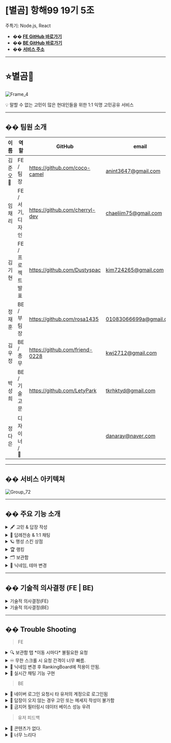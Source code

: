 # [별곰] 항해99 19기 5조 

주특기: Node.js, React

- **�� [FE GitHub 바로가기](https://github.com/BYEOL-GOM/FP-FRONT)**
- **�� [BE GitHub 바로가기](https://github.com/BYEOL-GOM/FP-BACK)** <br/>
- **�� [서비스 주소](https://byeolgom.com/login)**

---

# **⭐️별곰🐻**

![Frame_4](https://github.com/BYEOL-GOM/FP-FRONT/assets/157693710/31abc8ef-8002-4760-a916-5ff6bf73f8aa)

<aside>
💡 말할 수 없는 고민이 많은 현대인들을 위한 1:1 익명 고민공유 서비스

</aside>


---

## **��** 팀원 소개

| 이름 | 역할 | GitHub | email |
| --- | --- | --- | --- |
| 김준오 👑 | FE / 팀장 | https://github.com/coco-camel | anint3647@gmail.com  |
| 임채리 | FE / 서기, 디자인 | https://github.com/cherryl-dev | chaeliim75@gmail.com |
| 김기현 | FE / 프로젝트 발표 | https://github.com/Dustyspac | kim724265@gmail.com |
| 정재훈 | BE / 부팀장 | https://github.com/rosa1435 | 01083066699a@gmail.com  |
| 김우정 | BE / 총무 | https://github.com/friend-0228 | kwj2712@gmail.com |
| 박성희 | BE / 기술고문 | https://github.com/LetyPark | tkrhktyd@gmail.com |
| 정다은 | 디자이너 / 🎨 || danaray@naver.com |

---

## �� 서비스 아키텍쳐

![Group_72](https://github.com/BYEOL-GOM/FP-FRONT/assets/157693710/c129b50e-8469-4526-bc57-a839d3f4d754)

---

## **��** 주요 기능 소개

<details>
  
<summary>🖋️ 고민 & 답장 작성</summary>
    
![0_고민작성](https://github.com/BYEOL-GOM/FP-FRONT/assets/157693710/ae690d1d-8e7f-4c49-a039-ca8919696033)

  <aside>
    
  💡 메인 하단의 우주선 모양을 클릭
  
  </aside>
  
  <aside>
    
  🖋️ 내 고민을 작성
  
  > 페이지 상단 중앙의 로켓 클릭으로 로켓의 모양 지정 가능
  > 
  
  > 하단 색상변경 아이콘으로 보낼 때의 텍스트 색상 지정 가능
  > 
  </aside>
  
  <aside>
    
  👆 전송하기 버튼 클릭
  
  </aside>
  
  <aside>
    
  ✅ 고민 작성 성공!
  
  </aside>
    
</details>

<details>
  
<summary> 🚀 답례전송 & 1:1 채팅</summary>
    
![0_답례전송](https://github.com/BYEOL-GOM/FP-FRONT/assets/157693710/70725600-fc8a-45f6-ab31-f2a9a0d77bc3)

  <aside>
    
  💡 행성 주변의 우주선 클릭
  
  </aside>
  
  <aside>
    
  🖋️ 하단의 입력창 선택 후, 답변 작성
  
  </aside>
  
  <aside>
    
  👆 이때, 온 답변에 답례를 보내고 싶다면 하단의 답례 전송 버튼 선택
  
  > 나의 고민에서 시작된 우주선만 답례 전송 가능
  > 
  
  > 답례 전송 시, 1:1 채팅 요청을 원한다면 [ 답례와 함께 1:1 채팅 요청 ] 선택
  > 
  </aside>
  
  <aside>
  ✅ 답변 및 답례 전송 성공!
  
  </aside>
    
</details>

<details>
  
<summary>🪐 행성 스킨 상점</summary>
    
![0_상점](https://github.com/BYEOL-GOM/FP-FRONT/assets/157693710/8a8e4e44-f8a4-4f0d-a770-b5414ab7dfad)

  <aside>
    
  💡 메인의 상점 버튼 클릭
  
  </aside>
  
  <aside>
    
  👆 내가 가진 별(답례)의 갯수 확인 후, 구매하고 싶은 행성 종류 선택
  
  </aside>
  
  <aside>
    
  ✅ 조건이 만족한다면, 구매 성공!
  
  > 이때, 구매한 행성을 적용하고 싶다면 한 번 더 클릭해 행성 적용
  > 
  </aside>
    
</details>

<details>
  
<summary>🏆 랭킹</summary>
    
![0_랭킹](https://github.com/BYEOL-GOM/FP-FRONT/assets/157693710/4d00f927-2948-4440-a31d-b21b3d4e9732)

  
  <aside>
    
  💡 메인의 랭킹 아이콘 클릭
  
  </aside>
  
  <aside>
    
  ✅ 랭킹 정보 확인
  
  > 주황색 강조색으로 내 순위 확인 가능
  > 
  </aside>
    
</details>

<details>
  
<summary>🗂️ 보관함</summary>
    
  
![0_보관함](https://github.com/BYEOL-GOM/FP-FRONT/assets/157693710/980e5338-a392-4281-910d-26a71ee97338)

<aside>
  
💡 메인의 보관함 탭 클릭 

</aside>
  
  <aside>
    
  👆 조회하고 싶은 로켓 혹은 나에게 온 로켓 내역 클릭
  
  </aside>
  
  <aside>
    
  ✅ 로켓의 상세 정보 확인
  
  > 답례 여부, 답장 여부, 삭제 여부 확인 가능
  > 
  </aside>
    
</details>

<details>
  
<summary>📝 닉네임, 테마 변경</summary>
    
 ![0_테마변경](https://github.com/BYEOL-GOM/FP-FRONT/assets/157693710/065cf1ab-fb05-4e09-8c08-68cd8522f9e5)
  
  <aside>
    
  💡 메인에서 설정탭 클릭
  
  </aside>
  
  <aside>
    
  👆 닉네임 변경이라면 닉네임 탭 클릭
  
  </aside>
  
  <aside>
    
  🌟 모드 변경이라면 테마변경 토글 클릭
  
  </aside>
  
  <aside>
    
  ✅ 닉네임 혹은 테마변경 완료!
  
  </aside>
    
</details>


---

## **��** 기술적 의사결정 (FE | BE)

<details>
  
<summary>기술적 의사결정(FE)</summary>
    
  | 사용 기술 | 채택 이유 |
  | --- | --- |
  | Vite | - CRA보다 빠른 빌드를 위해 채택 |
  | TypeScript | - 정적 타이핑 언어로 개발 프로세스 초기에 오류를 포착하여 코드 안전성에 도움이 됨 <br/> - 데이터 구조와 인터페이스를 명확하게 정의하여 가독성 향상<br/> - 코드의 유지, 관리가 용이 |
  | Zustand | - 허들이 낮아 쉽게 사용이 가능함<br/>- redux devtools를 사용할 수 있어 디버깅에 용이<br/>- 특정 라이브러리에 엮이지 않음 |  
  | React-Query (Tanstack-Query) | - data fetching, caching, server state 등을 활용하여 핵심 로직에 집중이 가능<br/>- API 호출을 여러 번 하지 않도록 만들어 주어, 코드의 효율성 증가 |
  | Axios | - 자바스크립트의 fetch에 비해 지원하는 기능이 다양함<br/> - response timeout 처리 방법이 존재하는 등 장점이 많음 |
  | Styled-component | - 유니크한 이름으로 CSS 설정을 가능하게 해 줌<br/> - 중복되는 class 관리에 용이, 컴포넌트는 재사용성이 증가 |
  | React-router-dom | - SPA 방식의 React 환경에서 페이지를 나눠 줌 |
  | Eslint / Prettier  -  @typescript | - 코드 컨벤션을 일정한 기준에 맞추어 작성할 수 있도록 스타일을 지정<br/> - 코드의 퀄리티가 보장됨 |
  | lodash | - throttle(쓰로틀)과 debounce(디바운스)와 같은 함수를 제공 |
  | three.js | - UI상의 3D 효과를 표현하기 위해 사용 |

</details>

<details>
  
<summary>기술적 의사결정(BE)</summary>
    
  | 사용 기술 | 채택 이유 |
  | --- | --- |
  | Social Login
  (카카오, 네이버) | - 사용자의 정보 노출을 최소화 <br/> - 무분별한 계정 가입을 방지 |
  | MySQL & Prisma | - MySQL은 안정성과 성능이 뛰어남<br/> - prisma ORM을 조합하여 DB 상호작용을 단순화 + 보안 강화 |
  | GitHub Actions | - GitHub 통합이 용이<br/> - 빠른 배포가 가능함 |
  | Winston | - 서버가 종료되면 쌓여있던 로그가 삭제되는 이슈 해결<br/> - 로그를 외부 파일에 저장해서 관리하기 위해 사용 |
  | Docker | - 팀원 및 서버와 개발 환경을 쉽게 동기화할 수 있음 |
  | PM2 | - 간단한 설정으로 무중단 배포 구현이 가능 |
  | Sentry | - 실시간 오류 모니터링을 통해 빠른 대응이 가능 |
  | WebSocket | - WebSocket 프로토콜은 정보를 동시에 송수신할 수 있어서 전이중 양방향 통신이 가능<br/> - 정보 교환이 빨라 지속적으로 업데이트 되는 정보를 수신해야 하는 채팅 기능에 적합 |
  | prettier | - 코드 컨벤션을 일정한 기준에 맞추어 작성할 수 있도록 스타일을 지정<br/> - 코드의 퀄리티가 보장됨 |

</details>

---

## **�� Trouble Shooting**


> FE
> 
<details>

<summary>🔍 보관함 탭 *이동 시마다* 불필요한 요청</summary>
    
  **문제점**
  
  - 보관함 탭 클릭 시 반복 요청.. 불필요한 요청이라 생각함.
  
  **원인**
  
  - 탭 클릭 시마다 api를 요청하게 되어있음
  
  **해결**
  
  - 무한 스크롤 부분을 tanstack-query를 이용해 탭마다 쿼리키를 지정,
  - staleTime과 gcTime을 설정해 데이터를 일정 시간 유지할 수 있도록 함
  - 데이터의 변경이 있을 경우 쿼리 무효화를 통해 불러올 수 있도록 변경
  
  ```jsx
    const {
      data: pastContent,
      fetchNextPage,
      hasNextPage,
      isPending,
    } = useInfiniteQuery({
      queryKey: ['worries', whoseContent],
      queryFn: ({ pageParam = 1 }) => getPastContent(pageParam),
      initialPageParam: 1,
      getNextPageParam: (lastPage) => {
        if (lastPage.result.length === 0) {
          return undefined;
        }
        return lastPage.isLast ? undefined : lastPage.nextPage;
      },
      retry: 1,
      staleTime: 1000 * 60,
      gcTime: 1000 * 60,
    });
  ```

</details>

<details>
  
<summary>♾ 무한 스크롤 시 요청 간격이 너무 빠름.</summary>
    
  **문제점**
  
  - 무한 스크롤에서 휠을 빠르게 내릴 경우 짧은 시간 내에 많은 요청이 발생
  - 너무 빠르다는 생각이 들어서 제한을 두어야 함
  
  **원인**
  
  - 무한 스크롤을 구현한 부분에서 IntersectionObserver의
  - *인뷰* div = ref가 빠르게 지속적으로 닿을 때마다 요청
  
  **해결**
  
  - 시간적인 제한을 걸어두면 어떨까 생각.
  - Throttle, Debounce 기법을 찾았고
  - ,Throttle => 일정 시간 동안 요청이 한 번만 수행되도록.
  - Debounce => 요청이 들어오고 일정 시간을 기다린 후 요청을 수행
  - Throttle 기법을 선택.
  - 이를 편하게 사용할 수 있는 lodash 라이브러리를 채택함.
      
      ```jsx
      import _ from 'lodash';
        const handleLoadMore = useMemo(
          () =>
            _.throttle(() => {
              if (hasNextPage) {
                fetchNextPage();
              }
            }, 500),
          [hasNextPage, fetchNextPage],
        );
      ```
        
</details>

<details>
  
<summary>👤 닉네임 변경 후 RankingBoard에 적용이 안됨.</summary>
    
  **문제점**
  
  - 닉네임을 변경하고 랭킹을 확인했을 때 바로 적용이 안 됨
  
  **원인**
  
  - RankingBoard의 query 설정에 staleTime이 20초로 설정되어 있었음
  
  **해결**
  
  - 닉네임이 변경되는 상태를 query로 관리
  - 닉네임 변경 쿼리가 실행될때 invalidateQueries로 랭킹보드의 query를 무효화
  
  ```jsx
  // 닉네임 변경 query
    const { data: currentNickname, isLoading: isFetchingNickname } = useQuery({
      queryKey: ['currentNickname'],
      queryFn: getUserName,
    });
    
    
  // 닉네임 변경 시 ranking query 무효화
      mutation.mutate(nickname, {
        onSuccess: () => {
          queryClient.invalidateQueries({ queryKey: ['rankings'] });
          openStateModal('닉네임이 성공적으로 변경되었어요!');
          navigate('/mypage');
        },
      });
    };
  ```
    
</details>

<details>
  
<summary> 💬 실시간 채팅 기능 구현 </summary>
    
  **문제점**
  
  - socket을 사용해 이전 채팅 내용을 가져올 많은 로딩 시간 소요 및 중복 채팅 노출
  
  **원인**
  
  - socket.on을 통해 가져온 데이터들이 한 번에 전송되어 로딩 발생 & 룸접속 유저에게 
  모두 보여지는 것이 원인. 그래서 API를 통해 이전 내용은 서버로부터 직접 전달받았으나,
  socket의 실시간 채팅과 겹쳐버리는 문제가 새롭게 발생
  
  **해결**
  
  - 기존 내역 메세지 + socket.on으로 전달받은 메세지를 통합 후, 
  chatId를 바탕으로 중복 메세지를 제거하고 업데이트 되는 방향으로 수정
  
  ```jsx
  useEffect(() => {
      if (chatMessages) {
        const formattedPastMessages = chatMessages.pages.flatMap(
          (page) => page.formattedPastMessages,
        );
        setRoomMessages((prevMessages) => {
          const uniqueMessages = formattedPastMessages.filter((msg) =>
            prevMessages.every((prevMsg) => prevMsg.chatId !== msg.chatId),
          );
          return [...prevMessages, ...uniqueMessages];
        });
      }
    }, [chatMessages]);
  ```
 </details>


> BE

<details>

<summary>👀 네이버 로그인 요청시 타 유저의 계정으로 로그인됨</summary>
    
  **문제점**
  
  - 네이버 로그인을 시도하면 본인의 계정이 아닌 다른 사람의 계정으로 로그인됨
  
  **원인**
  
  - 로그인에 필요한 유저 정보를 받아오는 과정에서 고유 회원 번호를 잘못 할당하는 것이 원인.
  
  **해결**
  
  - 유저 테이블에 유저 회원번호를 체크하는 칼럼을 추가하여 해당유저의 정보가 있는지 없는지 판단하여 유저정보가 없으면 유저정보를 생성하고 유저정보가 있으면 바로 토큰 발급
  
  ```jsx
  
          const findUser = await prisma.users.findFirst({
              where: { userCheckId: user.id.toString() },
          });
  
          if (!findUser) {
              const lastUser = await prisma.users.count();
              const createUser = await prisma.users.create({
                  data: {
                      userCheckId: user.id.toString(),
                      nickname: `고민의 늪에 빠진 곰 ${lastUser + 1}`,
                      email: user.email,
                  },
              });
  
  ```
    
 </details>

<details>
  
<summary>💬 답장이 오지 않는 경우 고민 또는 메세지 작성이 불가함</summary>
  
  **문제점**
  
  - 고민 로켓을 모두 소진했는데 어떠한 답장도 오지 않을 경우 사용자는 더 이상 메세지를 작성할 수 없음
  
  **원인**
  
  - 고민 로켓 회복은 답례를 받거나, 내가 보낸 고민이 상대방에 의해 삭제 되었을 경우에만 가능
  - 답변이 없는 상황에 고민 로켓이 회복되는 조건 부재
  
  **해결**
  
  - node-cron 라이브러리를 사용하여 마지막 대화 기준 12시간 이상 답장 메세지가 오지 않으면 매일 밤 자정 12시에 해당 메세지가 소프트 삭제되고 고민 작성 로켓과 답변 작성 카운트 수가 회복되는 것으로 해결
  
  ```jsx
  // 매일 자정에 스케줄러 실행
  cron.schedule('0 0 * * *', async () => {
      console.log('매일 자정에 오래된 고민 삭제 작업을 시작합니다.');
      try {
          await deleteOldMessages();
          console.log('오래된 고민 삭제 작업이 성공적으로 완료되었습니다.');
      } catch (error) {
          console.error('오래된 고민 삭제 작업 중 오류가 발생했습니다:', error);
      }
  });
  
  // # 생성된후 12시간 동안 답변이 없는 고민 or 12시간동안 답장이 오지 않는 메세지 조회
  export const findOldMessages = async (prismaClient) => {
      const twentyFourHoursAgo = new Date(new Date().getTime() - 12 * 60 * 60 * 1000);
  
      return await prismaClient.worries.findMany({
          where: {
              OR: [
                  {
                      // 답변이 없고 createdAt이 12시간 이상된 경우
                      createdAt: { lt: twentyFourHoursAgo },
                      comments: { none: {} },
                  },
                  {
                      // 답변이 있고 updatedAt이 12시간 이상된 경우
                      updatedAt: { lt: twentyFourHoursAgo },
                      comments: { some: {} },
                  },
              ],
              deletedAt: null,
          },
          select: { worryId: true },
      });
  };
  
  // # worryId에 해당하는 comments 모두 소프트 삭제
  export const deleteAllCommentsForWorry = async (worryId, prismaClient) => {
      await prismaClient.comments.updateMany({
          where: { worryId },
          data: { deletedAt: new Date() },
      });
  };
  
  // # worryId에 해당하는 고민 메세지 삭제
  export const deleteSelectedWorry = async (worryId, prismaClient) => {
      await prismaClient.worries.updateMany({
          where: { worryId },
          data: { deletedAt: new Date() },
      });
  };
  
  // # 사용자 카운트 업데이트
  export const updateUserCounts = async (worryAuthorId, commentAuthorId, prismaClient) => {
      // 고민 작성자의 remainingWorries 증가
      await prismaClient.users.updateMany({
          where: { userId: worryAuthorId, remainingWorries: { lt: 5 } },
          data: { remainingWorries: { increment: 1 } },
      });
      // 답변 작성자의 remainigAnswers 증가
      await prismaClient.users.updateMany({
          where: { userId: commentAuthorId, remainingAnswers: { lt: 5 } },
          data: { remainingAnswers: { increment: 1 } },
      });
  };
  ```
    
</details>

<details>
<summary>🤬 금지어 필터링시 데이터 베이스 성능 우려</summary>
    
  **문제점**
  
  - 고민/답장 메세지 작성 API 호출시 금지어 필터링 검사를 위해 데이터베이스 접근을 매번 해야함
  
  **원인**
  
  - 금지어 키워드를 데이터베이스에 저장해두고 글 작성시 필터링함
  
  **해결**
  
  - 서버 시작 시 금지어 목록을 메모리에 로드함으로써 매번 데이터 베이스에 직접 접근하지 않아 성능 우려를 최소화함
  
  ```jsx
   
  global.bannedWords = [];
  
  // 금지어 목록 로드
  export async function loadBannedWords() {
      const bannedWords = await prisma.bannedWords.findMany({
          select: { word: true },
      });
      global.bannedWords = bannedWords.map((wordObj) => wordObj.word);
  }
      
      
      loadBannedWords()
      .then(() => {
          console.log('금지어 목록이 메모리에 로드되었습니다.');
      })
      .catch((error) => {
          console.error('금지어 목록 로딩 중 오류 발생:', error);
      });
      
      
      
   // 글작성 API 요청시 금지어 포함 여부 확인
          const isBannedWordIncluded = global.bannedWords.some((word) => content.includes(word));
  
          if (isBannedWordIncluded) {
              throw new AppError('금지어가 포함된 내용은 등록할 수 없습니다', 400);
          }
  ```

</details>    

> 유저 피드백

<details>

<summary>💬 콘텐츠가 없다.</summary>
    
  **문제점**
  
  - 사용 유저 수가 적기에 처음 사용자가 접속했을 경우 할 게 너무 없음…
  
  **원인**
  
  - 보관함의 경우 처음 기획의도는 답례를 주고받은 경우만 표시,
  - 로켓을 보낸 후 확인할 방법이 전혀 없음.
  
  **해결**
  
  - 보낸 메시지 받은 메시지 모두 보여줌.
  - 답변이 삭제되었다면 삭제 표시, 답례를 받았다면 받은 표시
  - 답례를 받아 구매할 수 있는 행성 상점 구현
  - 랜덤 한 유저와 로켓을 주고받는 중 *1 대 1* 대화로 이어질 수 있도록 *채팅 기능* 구현

 </details>

<details>
<summary>💬 너무 느리다</summary>
    
  **문제점**
  
  - 사이트 속도가 너무 느리다… 답답함
  
  **원인**
  
  - s3 배포를 처음 도전했으나, 국가를 유럽으로 설정해버림
  
  **해결**
  
  - 국가 한국으로 이동, 및 도메인 구매 후 적용 완료.

</details>
